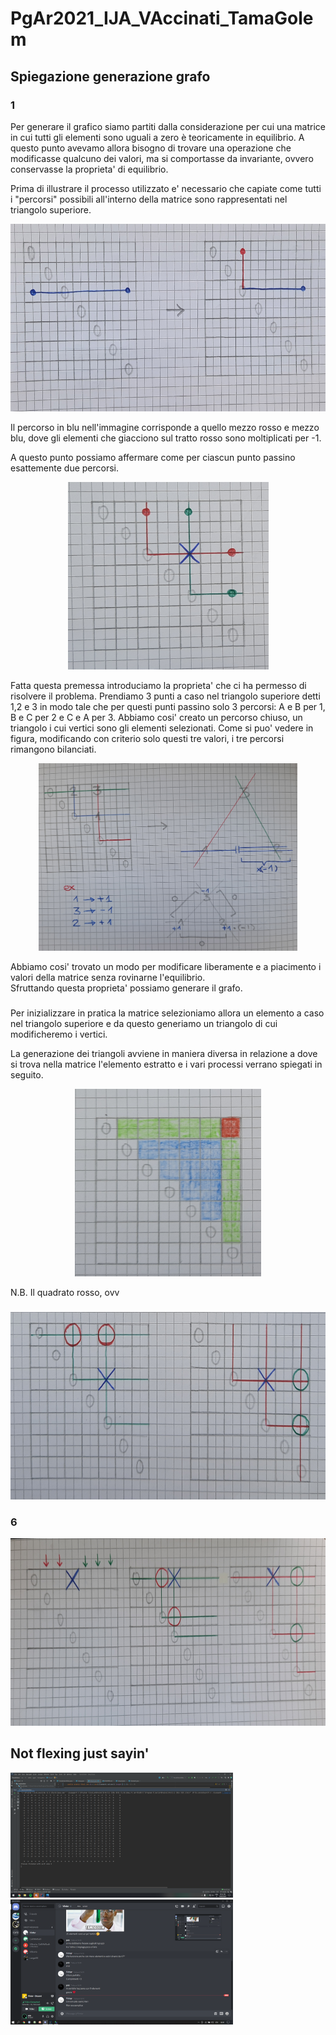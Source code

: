 # PgAr2021_IJA_VAccinati_TamaGolem

## Spiegazione generazione grafo

### 1
Per generare il grafico siamo partiti dalla considerazione per cui una matrice in cui tutti gli elementi sono uguali
a zero è teoricamente in equilibrio.
A questo punto avevamo allora bisogno di trovare una operazione che modificasse qualcuno dei valori, ma si comportasse
da invariante, ovvero conservasse la proprieta' di equilibrio.

Prima di illustrare il processo utilizzato e' necessario che capiate come tutti i "percorsi" possibili all'interno della 
matrice sono rappresentati nel triangolo superiore.

<div style="text-align: center"><img src="corrispondenza_percorsi_triangolo_superiore.jpg" height="300"></div>

Il percorso in blu nell'immagine corrisponde a quello mezzo rosso e mezzo blu, dove gli elementi che giacciono sul tratto 
rosso sono moltiplicati per -1.

A questo punto possiamo affermare come per ciascun punto passino esattemente due percorsi.

<div style="text-align: center"><img src="due_percorsi_possibili.jpg" height="300"></div>

Fatta questa premessa introduciamo la proprieta' che ci ha permesso di risolvere il problema.
Prendiamo 3 punti a caso nel triangolo superiore detti 1,2 e 3 in modo tale che per questi punti passino solo 3 percorsi:
A e B per 1, B e C per 2 e C e A per 3.
Abbiamo cosi' creato un percorso chiuso, un triangolo i cui vertici sono gli elementi selezionati.
Come si puo' vedere in figura, modificando con criterio solo questi tre valori, i tre percorsi rimangono bilanciati.

<div style="text-align: center"><img src="funzionamento_triangolo.jpg" height="300"></div>

Abbiamo cosi' trovato un modo per modificare liberamente e a piacimento i valori della matrice senza rovinarne l'equilibrio.  
Sfruttando questa proprieta' possiamo generare il grafo.

###
Per inizializzare in pratica la matrice selezioniamo allora un elemento a caso nel triangolo superiore
e da questo generiamo un triangolo di cui modificheremo i vertici.

La generazione dei triangoli avviene in maniera diversa in relazione a dove si trova nella matrice
l'elemento estratto e i vari processi verrano spiegati in seguito.

<div style="text-align: center"><img src="divisione_zone_interne_esterne_angolo.jpg" height="300"></div>

N.B. Il quadrato rosso, ovv
###



### 

<div style="text-align: center"><img src="generazione_triangolo_caso_interno.jpg" height="300"></div>

### 6

<div style="text-align: center"><img src="generazione_triangolo_caso_esterno.jpg" height="300"></div>

## Not flexing just sayin'

<img src="25x25.png" height="200">

<img src="vinter_ci_ama.png" height="200">
